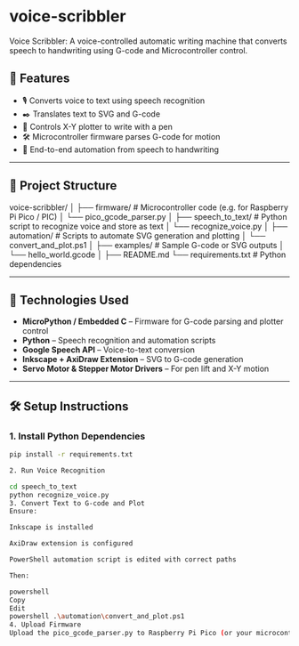 # voice-scribbler
Voice Scribbler: A voice-controlled automatic writing machine that converts speech to handwriting using G-code and Microcontroller control.
## 🚀 Features

- 🎙️ Converts voice to text using speech recognition
- ✒️ Translates text to SVG and G-code
- 🤖 Controls X-Y plotter to write with a pen
- 🛠️ Microcontroller firmware parses G-code for motion
- 🔁 End-to-end automation from speech to handwriting

---

## 📂 Project Structure

voice-scribbler/
│
├── firmware/ # Microcontroller code (e.g. for Raspberry Pi Pico / PIC)
│ └── pico_gcode_parser.py
│
├── speech_to_text/ # Python script to recognize voice and store as text
│ └── recognize_voice.py
│
├── automation/ # Scripts to automate SVG generation and plotting
│ └── convert_and_plot.ps1
│
├── examples/ # Sample G-code or SVG outputs
│ └── hello_world.gcode
│
├── README.md
└── requirements.txt # Python dependencies

---

## 🧠 Technologies Used

- **MicroPython / Embedded C** – Firmware for G-code parsing and plotter control  
- **Python** – Speech recognition and automation scripts  
- **Google Speech API** – Voice-to-text conversion  
- **Inkscape + AxiDraw Extension** – SVG to G-code generation  
- **Servo Motor & Stepper Motor Drivers** – For pen lift and X-Y motion

---

## 🛠️ Setup Instructions

### 1. Install Python Dependencies
```bash
pip install -r requirements.txt

2. Run Voice Recognition

cd speech_to_text
python recognize_voice.py
3. Convert Text to G-code and Plot
Ensure:

Inkscape is installed

AxiDraw extension is configured

PowerShell automation script is edited with correct paths

Then:

powershell
Copy
Edit
powershell .\automation\convert_and_plot.ps1
4. Upload Firmware
Upload the pico_gcode_parser.py to Raspberry Pi Pico (or your microcontroller) using Thonny or USB connection
